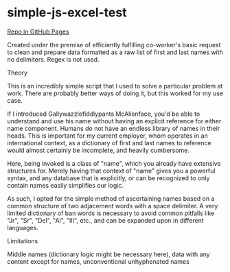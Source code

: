 # simple-js-excel-test
<a href="https://maldici.github.io/simple-js-excel-test/" target="_blank" rel="noopener">
Repo in GitHub Pages
</a>


Created under the premise of efficiently fulfilling co-worker's basic request to clean and prepare data formatted as a raw list of first and last names with no delimiters. Regex is not used.


Theory


This is an incredibly simple script that I used to solve a particular problem at work. There are probably better ways of doing it, but this worked for my use case.


If I introduced Gallywazzlefiddlypants McAlienface, you'd be able to understand and use his name without having an explicit reference for either name component. Humans do not have an endless library of names in their heads. This is important for my current employer, whom operates in an international context, as a dictionary of first and last names to reference would almost certainly be incomplete, and heavily cumbersome.

Here, being invoked is a class of "name", which you already have extensive structures for. Merely having that context of "name" gives you a powerful syntax, and any database that is explicitly, or can be recognized to only contain names easily simplifies our logic.


As such, I opted for the simple method of ascertaining names based on a common structure of two adjacement words with a space delimiter. A very limited dictionary of ban words is necessary to avoid common pitfalls like "Jr", "Sr", "Del", "Al", "III", etc., and can be expanded upon in different languages.


Limitations


Middle names (dictionary logic might be necessary here), data with any content except for names, unconventional unhyphenated names
